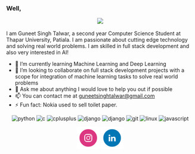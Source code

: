 ### Well,

<p style="text-align: center;">
<img src='https://media1.tenor.com/images/e884f717b42f78f0792d914117cd010d/tenor.gif?itemid=9442662'>
</p>

I am Guneet Singh Talwar, a second year Computer Science Student at Thapar University, Patiala. I am passionate about cutting edge technology and solving real world problems. I am skilled in full stack development and also very interested in AI!


- 🌱 I’m currently learning Machine Learning and Deep Learning
- 👯 I’m looking to collaborate on full stack development projects with a scope for integration of machine learning tasks to solve real world problems
- 💬 Ask me about anything I would love to help you out if possible
- 📫 You can contact me at guneetsinghtalwar@gmail.com
- ⚡ Fun fact: Nokia used to sell toilet paper.


<p align="center">
  <img src="https://img.icons8.com/color/96/000000/python.png" alt="python" width="40" height="40"/> 
  <img src="https://img.icons8.com/color/96/000000/c-programming.png" alt="c" width="40" height="40"/> 
  <img src="https://img.icons8.com/color/96/000000/c-plus-plus-logo.png" alt="cplusplus" width="40" height="40"/> 
  <img src="https://static.djangoproject.com/img/logos/django-logo-negative.png" alt="django" width="60" height="40"/> 
  <img src="https://www.pngitem.com/pimgs/m/206-2069866_transparent-css3-logo-png-jquery-logo-png-png.png" alt="django" width="40"height="40"/> 
 
  
  <img src="https://www.vectorlogo.zone/logos/git-scm/git-scm-icon.svg" alt="git" width="40" height="40"/> 
  <img src="https://img.icons8.com/color/96/000000/linux.png" alt="linux" width="40" height="40"/>
    <img src="https://upload.wikimedia.org/wikipedia/commons/6/6a/JavaScript-logo.png" alt="javascript" width="40" height="40"/> 
</p>
<p align="center">
<a href="https://www.instagram.com/guneettalwar_29/"><img src="https://github.com/aritraroy/social-icons/blob/master/instagram-icon.png" width="60"></a>  
<a href="https://www.linkedin.com/in/guneet-talwar-0064791b6/?originalSubdomain=in"><img src="https://github.com/aritraroy/social-icons/blob/master/linkedin-icon.png?raw=true" width="60"></a>
</p>

